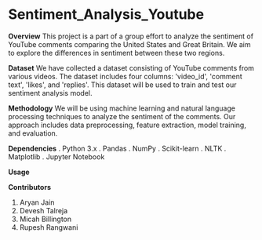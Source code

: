 # Sentiment_Analysis_Youtube

**Overview**
This project is a part of a group effort to analyze the sentiment of YouTube comments comparing the United States and Great Britain. We aim to explore the differences in sentiment between these two regions.

**Dataset**
We have collected a dataset consisting of YouTube comments from various videos. The dataset includes four columns: 'video_id', 'comment text', 'likes', and 'replies'. This dataset will be used to train and test our sentiment analysis model.

**Methodology**
We will be using machine learning and natural language processing techniques to analyze the sentiment of the comments. Our approach includes data preprocessing, feature extraction, model training, and evaluation.

**Dependencies**
. Python 3.x
. Pandas
. NumPy
. Scikit-learn
. NLTK
. Matplotlib
. Jupyter Notebook

**Usage**


**Contributors**
1. Aryan Jain
2. Devesh Talreja
3. Micah Billington
4. Rupesh Rangwani
